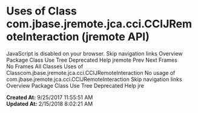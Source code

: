 # Uses of Class com.jbase.jremote.jca.cci.CCIJRemoteInteraction (jremote   API)

JavaScript is disabled on your browser. Skip navigation links Overview Package Class Use Tree Deprecated Help jremote Prev Next Frames No Frames All Classes Uses of Classcom.jbase.jremote.jca.cci.CCIJRemoteInteraction No usage of com.jbase.jremote.jca.cci.CCIJRemoteInteraction Skip navigation links Overview Package Class Use Tree Deprecated Help jre  

**Created At:** 9/25/2017 11:55:51 AM  
**Updated At:** 2/15/2018 8:02:21 AM  

